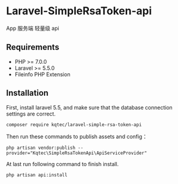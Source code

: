 # Laravel-SimpleRsaToken-api
App 服务端 轻量级 api 

Requirements
------------
 - PHP >= 7.0.0
 - Laravel >= 5.5.0
 - Fileinfo PHP Extension

Installation
------------

First, install laravel 5.5, and make sure that the database connection settings are correct.

```
composer require kqtec/laravel-simple-rsa-token-api
```

Then run these commands to publish assets and config：

```
php artisan vendor:publish --provider="Kqtec\SimpleRsaTokenApi\ApiServiceProvider"
```

At last run following command to finish install.
```
php artisan api:install
```
